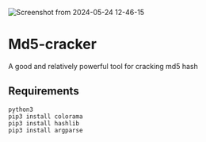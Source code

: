 ![Screenshot from 2024-05-24 12-46-15](https://github.com/Tb9L9a9k/Md5-cracker/assets/165553818/df0129a9-899a-46f8-a670-46cc0c7b29aa)

# Md5-cracker
A good and relatively powerful tool for cracking md5 hash

## Requirements

```
python3
pip3 install colorama
pip3 install hashlib
pip3 install argparse
```
